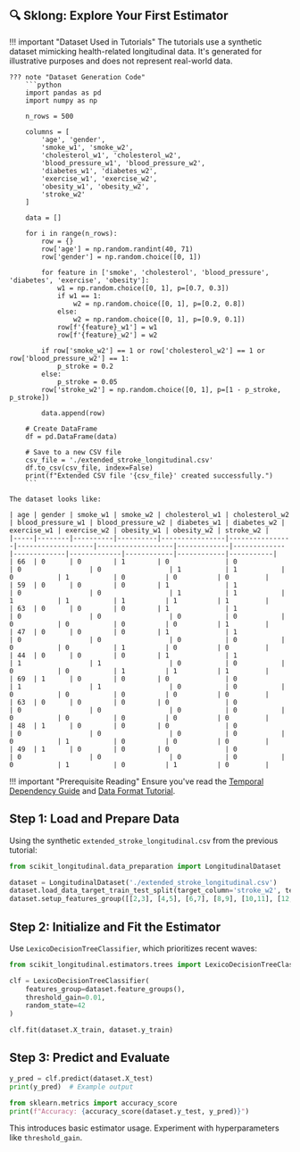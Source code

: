 ---
---

## 🔍 Sklong: Explore Your First Estimator


!!! important "Dataset Used in Tutorials"
    The tutorials use a synthetic dataset mimicking health-related longitudinal data. It's generated for illustrative
    purposes and does not represent real-world data.

    ??? note "Dataset Generation Code"
        ```python
        import pandas as pd
        import numpy as np

        n_rows = 500

        columns = [
            'age', 'gender',
            'smoke_w1', 'smoke_w2',
            'cholesterol_w1', 'cholesterol_w2',
            'blood_pressure_w1', 'blood_pressure_w2',
            'diabetes_w1', 'diabetes_w2',
            'exercise_w1', 'exercise_w2',
            'obesity_w1', 'obesity_w2',
            'stroke_w2'
        ]

        data = []

        for i in range(n_rows):
            row = {}
            row['age'] = np.random.randint(40, 71)  
            row['gender'] = np.random.choice([0, 1])  
            
            for feature in ['smoke', 'cholesterol', 'blood_pressure', 'diabetes', 'exercise', 'obesity']:
                w1 = np.random.choice([0, 1], p=[0.7, 0.3])
                if w1 == 1:
                    w2 = np.random.choice([0, 1], p=[0.2, 0.8])  
                else:
                    w2 = np.random.choice([0, 1], p=[0.9, 0.1])  
                row[f'{feature}_w1'] = w1
                row[f'{feature}_w2'] = w2
            
            if row['smoke_w2'] == 1 or row['cholesterol_w2'] == 1 or row['blood_pressure_w2'] == 1:
                p_stroke = 0.2  
            else:
                p_stroke = 0.05  
            row['stroke_w2'] = np.random.choice([0, 1], p=[1 - p_stroke, p_stroke])
            
            data.append(row)

        # Create DataFrame
        df = pd.DataFrame(data)

        # Save to a new CSV file
        csv_file = './extended_stroke_longitudinal.csv'
        df.to_csv(csv_file, index=False)
        print(f"Extended CSV file '{csv_file}' created successfully.")
        ```

    The dataset looks like:

    | age | gender | smoke_w1 | smoke_w2 | cholesterol_w1 | cholesterol_w2 | blood_pressure_w1 | blood_pressure_w2 | diabetes_w1 | diabetes_w2 | exercise_w1 | exercise_w2 | obesity_w1 | obesity_w2 | stroke_w2 |
    |-----|--------|----------|----------|----------------|----------------|-------------------|-------------------|-------------|-------------|-------------|-------------|------------|------------|-----------|
    | 66  | 0      | 0        | 1        | 0              | 0              | 0                 | 0                 | 1           | 1           | 0           | 1           | 0          | 0          | 0         |
    | 59  | 0      | 0        | 0        | 1              | 1              | 0                 | 0                 | 1           | 1           | 1           | 1           | 1          | 1          | 1         |
    | 63  | 0      | 0        | 0        | 1              | 1              | 0                 | 0                 | 0           | 0           | 0           | 0           | 0          | 0          | 1         |
    | 47  | 0      | 0        | 0        | 1              | 1              | 0                 | 0                 | 0           | 0           | 0           | 0           | 1          | 0          | 0         |
    | 44  | 0      | 0        | 0        | 1              | 1              | 1                 | 1                 | 0           | 0           | 0           | 0           | 1          | 1          | 1         |
    | 69  | 1      | 0        | 0        | 0              | 0              | 1                 | 1                 | 0           | 0           | 0           | 0           | 0          | 0          | 0         |
    | 63  | 0      | 0        | 0        | 0              | 0              | 0                 | 0                 | 0           | 0           | 0           | 0           | 0          | 0          | 0         |
    | 48  | 1      | 0        | 0        | 0              | 0              | 0                 | 0                 | 0           | 0           | 0           | 1           | 0          | 0          | 0         |
    | 49  | 1      | 0        | 0        | 0              | 0              | 0                 | 0                 | 0           | 0           | 0           | 1           | 0          | 1          | 0         |


!!! important "Prerequisite Reading"
    Ensure you've read the [Temporal Dependency Guide](temporal_dependency.md) and [Data Format Tutorial](sklong_longitudinal_data_format.md).

## Step 1: Load and Prepare Data

Using the synthetic `extended_stroke_longitudinal.csv` from the previous tutorial:

```python
from scikit_longitudinal.data_preparation import LongitudinalDataset

dataset = LongitudinalDataset('./extended_stroke_longitudinal.csv')
dataset.load_data_target_train_test_split(target_column='stroke_w2', test_size=0.2, random_state=42)
dataset.setup_features_group([[2,3], [4,5], [6,7], [8,9], [10,11], [12,13]])
```

## Step 2: Initialize and Fit the Estimator

Use `LexicoDecisionTreeClassifier`, which prioritizes recent waves:

```python
from scikit_longitudinal.estimators.trees import LexicoDecisionTreeClassifier

clf = LexicoDecisionTreeClassifier(
    features_group=dataset.feature_groups(),
    threshold_gain=0.01,
    random_state=42
)

clf.fit(dataset.X_train, dataset.y_train)
```

## Step 3: Predict and Evaluate

```python
y_pred = clf.predict(dataset.X_test)
print(y_pred)  # Example output

from sklearn.metrics import accuracy_score
print(f"Accuracy: {accuracy_score(dataset.y_test, y_pred)}")
```

This introduces basic estimator usage. Experiment with hyperparameters like `threshold_gain`.
